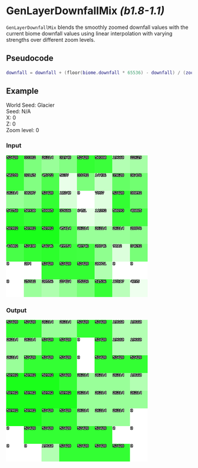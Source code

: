 # GenLayerDownfallMix *(b1.8-1.1)*

`GenLayerDownfallMix` blends the smoothly zoomed downfall values with the current biome downfall values using linear interpolation with varying strengths over different zoom levels.

## Pseudocode
```lua
downfall = downfall + (floor(biome.downfall * 65536) - downfall) / (zoomLevel * 2 + 1)
```

## Example
World Seed: Glacier<br>
Seed: N/A<br>
X: 0<br>
Z: 0<br>
Zoom level: 0<br>

### Input
![](/assets/biome/downfall-smoothzoom.png)

### Output
![](/assets/biome/downfall-mixed.png)
